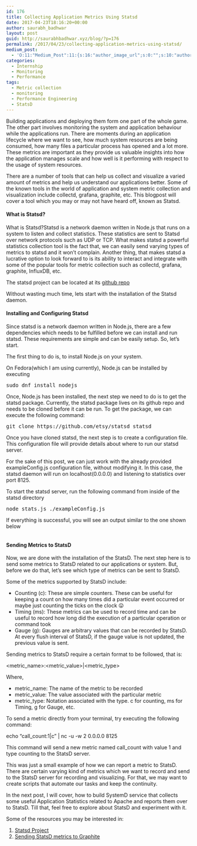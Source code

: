 ```yaml
---
id: 176
title: Collecting Application Metrics Using Statsd
date: 2017-04-23T18:16:20+00:00
author: saurabh_badhwar
layout: post
guid: http://saurabhbadhwar.xyz/blog/?p=176
permalink: /2017/04/23/collecting-application-metrics-using-statsd/
medium_post:
  - 'O:11:"Medium_Post":11:{s:16:"author_image_url";s:0:"";s:10:"author_url";s:24:"https://medium.com/@h4xr";s:11:"byline_name";N;s:12:"byline_email";N;s:10:"cross_link";s:3:"yes";s:2:"id";s:12:"70d067c55158";s:21:"follower_notification";s:3:"yes";s:7:"license";s:19:"all-rights-reserved";s:14:"publication_id";s:2:"-1";s:6:"status";s:6:"public";s:3:"url";s:81:"https://medium.com/@h4xr/collecting-application-metrics-using-statsd-70d067c55158";}'
categories:
  - Internship
  - Monitoring
  - Performance
tags:
  - Metric collection
  - monitoring
  - Performance Engineering
  - StatsD
---
```

Building applications and deploying them form one part of the whole game. The other part involves monitoring the system and application behaviour while the applications run. There are moments during an application lifecycle where we want to see, how much system resources are being consumed, how many files a particular process has opened and a lot more. These metrics are important as they provide us valuable insights into how the application manages scale and how well is it performing with respect to the usage of system resources.

There are a number of tools that can help us collect and visualize a varied amount of metrics and help us understand our applications better. Some of the known tools in the world of application and system metric collection and visualization include collectd, grafana, graphite, etc. This blogpost will cover a tool which you may or may not have heard off, known as Statsd.

#### What is Statsd?

What is Statsd?Statsd is a network daemon written in Node.js that runs on a system to listen and collect statistics. These statistics are sent to Statsd over network protocols such as UDP or TCP. What makes statsd a powerful statistics collection tool is the fact that, we can easily send varying types of metrics to statsd and it won&#8217;t complain. Another thing, that makes statsd a lucrative option to look forward to is its ability to interact and integrate with some of the popular tools for metric collection such as collectd, grafana, graphite, InfluxDB, etc.

The statsd project can be located at its [github repo](https://github.com/etsy/statsd)

Without wasting much time, lets start with the installation of the Statsd daemon.

#### Installing and Configuring Statsd

Since statsd is a network daemon written in Node.js, there are a few dependencies which needs to be fulfilled before we can install and run statsd. These requirements are simple and can be easily setup. So, let&#8217;s start.

The first thing to do is, to install Node.js on your system.

On Fedora(which I am using currently), Node.js can be installed by executing

<pre>sudo dnf install nodejs</pre>

Once, Node.js has been installed, the next step we need to do is to get the statsd package. Currently, the statsd package lives on its github repo and needs to be cloned before it can be run. To get the package, we can execute the following command:

<pre>git clone https://github.com/etsy/statsd statsd</pre>

Once you have cloned statsd, the next step is to create a configuration file. This configuration file will provide details about where to run our statsd server.

For the sake of this post, we can just work with the already provided exampleConfig.js configuration file, without modifying it. In this case, the statsd daemon will run on localhost(0.0.0.0) and listening to statistics over port 8125.

To start the statsd server, run the following command from inside of the statsd directory

<pre>node stats.js ./exampleConfig.js</pre>

If everything is successful, you will see an output similar to the one shown below

<img class="aligncenter size-full wp-image-178" src="https://i1.wp.com/saurabhbadhwar.xyz/blog/wp-content/uploads/2017/04/Statsd-Running.png?fit=640%2C81" alt="" srcset="https://i1.wp.com/saurabhbadhwar.xyz/blog/wp-content/uploads/2017/04/Statsd-Running.png?w=719 719w, https://i1.wp.com/saurabhbadhwar.xyz/blog/wp-content/uploads/2017/04/Statsd-Running.png?resize=300%2C38 300w" sizes="(max-width: 640px) 100vw, 640px" data-recalc-dims="1" /> 

#### Sending Metrics to StatsD

Now, we are done with the installation of the StatsD. The next step here is to send some metrics to StatsD related to our applications or system. But, before we do that, let&#8217;s see which type of metrics can be sent to StatsD.

Some of the metrics supported by StatsD include:

  * Counting (c): These are simple counters. These can be useful for keeping a count on how many times did a particular event occurred or maybe just counting the ticks on the clock 😛
  * Timing (ms): These metrics can be used to record time and can be useful to record how long did the execution of a particular operation or command took
  * Gauge (g): Gauges are arbitrary values that can be recorded by StatsD. At every flush interval of StatsD, if the gauge value is not updated, the previous value is sent.

Sending metrics to StatsD require a certain format to be followed, that is:

<metric\_name>:<metric\_value>|<metric_type>

Where,

  * metric_name: The name of the metric to be recorded
  * metric_value: The value associated with the particular metric
  * metric_type: Notation associated with the type. c for counting, ms for Timing, g for Gauge, etc.

To send a metric directly from your terminal, try executing the following command:

echo &#8220;call_count:1|c&#8221; | nc -u -w 2 0.0.0.0 8125

This command will send a new metric named call_count with value 1 and type counting to the StatsD server.

This was just a small example of how we can report a metric to StatsD. There are certain varying kind of metrics which we want to record and send to the StatsD server for recording and visualizing. For that, we may want to create scripts that automate our tasks and keep the continuity.

In the next post, I will cover, how to build SystemD service that collects some useful Application Statistics related to Apache and reports them over to StatsD. Till that, feel free to explore about StatsD and experiment with it.

Some of the resources you may be interested in:

  1. [Statsd Project](https://github.com/etsy/statsd)
  2. [Sending StatsD metrics to Graphite](https://www.digitalocean.com/community/tutorials/how-to-configure-statsd-to-collect-arbitrary-stats-for-graphite-on-ubuntu-14-04)